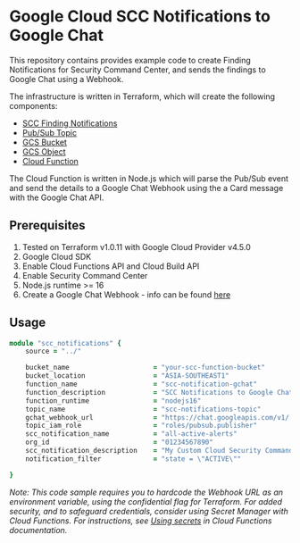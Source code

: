 # Google Cloud SCC Notifications to Google Chat

This repository contains provides example code to create Finding Notifications for Security Command Center, and sends the findings to Google Chat using a Webhook.

The infrastructure is written in Terraform, which will create the following components:

- [SCC Finding Notifications](https://cloud.google.com/security-command-center/docs/how-to-notifications)
- [Pub/Sub Topic](https://cloud.google.com/pubsub)
- [GCS Bucket](https://cloud.google.com/storage/docs/creating-buckets)
- [GCS Object](https://cloud.google.com/storage/docs/json_api/v1/objects)
- [Cloud Function](https://cloud.google.com/functions)

The Cloud Function is written in Node.js which will parse the Pub/Sub event and send the details to a Google Chat Webhook using the a Card message with the Google Chat API.


## Prerequisites 

1. Tested on Terraform v1.0.11 with Google Cloud Provider v4.5.0
2. Google Cloud SDK
3. Enable Cloud Functions API and Cloud Build API
4. Enable Security Command Center
5. Node.js runtime >= 16
6. Create a Google Chat Webhook - info can be found [here](https://developers.google.com/chat/how-tos/webhooks)


## Usage

```ruby
module "scc_notifications" {
    source = "../"

    bucket_name                     = "your-scc-function-bucket"
    bucket_location                 = "ASIA-SOUTHEAST1"
    function_name                   = "scc-notification-gchat"
    function_description            = "SCC Notifications to Google Chat"
    function_runtime                = "nodejs16"
    topic_name                      = "scc-notifications-topic"
    gchat_webhook_url               = "https://chat.googleapis.com/v1/[your-web-hook-url]"
    topic_iam_role                  = "roles/pubsub.publisher"
    scc_notification_name           = "all-active-alerts"
    org_id                          = "01234567890"
    scc_notification_description    = "My Custom Cloud Security Command Center Finding Notification Configuration"
    notification_filter             = "state = \"ACTIVE\""

}
```


*Note: This code sample requires you to hardcode the Webhook URL as an environment variable, using the confidential flag for Terraform. For added security, and to safeguard credentials, consider using Secret Manager with Cloud Functions. For instructions, see [Using secrets](https://cloud.google.com/functions/docs/configuring/secrets) in Cloud Functions documentation.*
